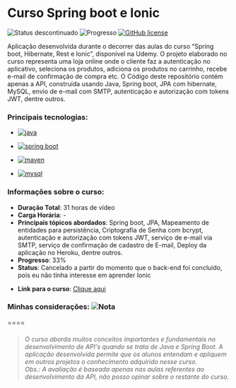# Curso Spring boot e Ionic
![Status descontinuado](https://img.shields.io/badge/STATUS-DESCONTINUADO-af2222?style=flat) 
![Progresso](https://img.shields.io/badge/PROGRESSO-33%25-brightgreen) 
<a href="https://opensource.org/licenses/MIT" target="_blank"><img alt="GitHub license" src="https://img.shields.io/github/license/CastroFilipe/curso-spring-boot-mvc-security"></a>  

Aplicação desenvolvida durante o decorrer das aulas do curso “Spring boot, Hibernate, Rest e Ionic”, disponível na Udemy. O projeto elaborado no curso representa uma loja online onde o cliente faz a autenticação no aplicativo, seleciona os produtos, adiciona os produtos no carrinho, recebe e-mail de confirmação de compra etc. O Código deste repositório contém apenas a API, construída usando Java, Spring boot, JPA com hibernate, MySQL, envio de e-mail com SMTP, autenticação e autorização com tokens JWT, dentre outros.

### Principais tecnologias: 

- <a href="https://www.java.com/pt_BR/download/" target="_blank"><img src="https://img.shields.io/badge/JAVA-PROGRAMMING-c52727?style=flat-square&logo=java" alt="java"></a>  

- <a href="https://spring.io/projects/spring-boot" target="_blank"><img src="https://img.shields.io/badge/SPRING%20BOOT-FRAMEWORK-6cb33e?style=flat-square&logo=spring" alt="spring boot"></a>  

- <a href="https://maven.apache.org/" target="_blank"><img src="https://img.shields.io/badge/MAVEN-BUILD%20AUTOMATION-a8194e?style=flat-square&logo=apache%20maven" alt="maven"></a>  

- <a href="https://www.mysql.com/" target="_blank"><img src="https://img.shields.io/badge/MYSQL-DATABASE-017089?style=flat&logo=mysql" alt="mysql"></a>  

### Informações sobre o curso:
- **Duração Total**: 31 horas de vídeo 
- **Carga Horária**: -  
- **Principais tópicos abordados**: Spring boot, JPA, Mapeamento de entidades para persistência, Criptografia de Senha com bcrypt, autenticação e autorização com tokens JWT, serviço de e-mail via SMTP, serviço de confirmação de cadastro de E-mail, Deploy da aplicação no Heroku, dentre outros.  
- **Progresso**: 33%  
- **Status**: Cancelado a partir do momento que o back-end foi concluído, pois eu não tinha interesse em aprender Ionic
* **Link para o curso**: [Clique aqui](https://www.udemy.com/course/spring-boot-mvc-com-spring-security/)

### Minhas considerações: ![Nota](https://img.shields.io/badge/NOTA-4%2F5-brightgreen)  
:star::star::star::star:
>  *O curso aborda muitos conceitos importantes e fundamentais no desenvolvimento de API's quando se trata de Java e Spring Boot. A aplicação desenvolvida permite que os alunos entendam e apliquem em outros projetos o conhecimento adquirido nesse curso.  
Obs.: A avaliação é baseada apenas nas aulas referentes ao desenvolvimento da API, não posso opinar sobre o restante do curso.*  
